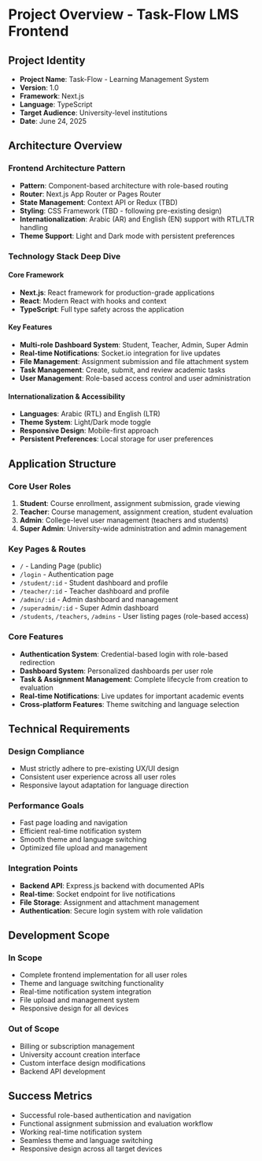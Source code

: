 # Project Overview - Task-Flow LMS Frontend

## Project Identity
- **Project Name**: Task-Flow - Learning Management System
- **Version**: 1.0
- **Framework**: Next.js
- **Language**: TypeScript
- **Target Audience**: University-level institutions
- **Date**: June 24, 2025

## Architecture Overview

### Frontend Architecture Pattern
- **Pattern**: Component-based architecture with role-based routing
- **Router**: Next.js App Router or Pages Router
- **State Management**: Context API or Redux (TBD)
- **Styling**: CSS Framework (TBD - following pre-existing design)
- **Internationalization**: Arabic (AR) and English (EN) support with RTL/LTR handling
- **Theme Support**: Light and Dark mode with persistent preferences

### Technology Stack Deep Dive

#### Core Framework
- **Next.js**: React framework for production-grade applications
- **React**: Modern React with hooks and context
- **TypeScript**: Full type safety across the application

#### Key Features
- **Multi-role Dashboard System**: Student, Teacher, Admin, Super Admin
- **Real-time Notifications**: Socket.io integration for live updates
- **File Management**: Assignment submission and file attachment system
- **Task Management**: Create, submit, and review academic tasks
- **User Management**: Role-based access control and user administration

#### Internationalization & Accessibility
- **Languages**: Arabic (RTL) and English (LTR)
- **Theme System**: Light/Dark mode toggle
- **Responsive Design**: Mobile-first approach
- **Persistent Preferences**: Local storage for user preferences

## Application Structure

### Core User Roles
1. **Student**: Course enrollment, assignment submission, grade viewing
2. **Teacher**: Course management, assignment creation, student evaluation
3. **Admin**: College-level user management (teachers and students)
4. **Super Admin**: University-wide administration and admin management

### Key Pages & Routes
- `/` - Landing Page (public)
- `/login` - Authentication page
- `/student/:id` - Student dashboard and profile
- `/teacher/:id` - Teacher dashboard and profile
- `/admin/:id` - Admin dashboard and management
- `/superadmin/:id` - Super Admin dashboard
- `/students`, `/teachers`, `/admins` - User listing pages (role-based access)

### Core Features
- **Authentication System**: Credential-based login with role-based redirection
- **Dashboard System**: Personalized dashboards per user role
- **Task & Assignment Management**: Complete lifecycle from creation to evaluation
- **Real-time Notifications**: Live updates for important academic events
- **Cross-platform Features**: Theme switching and language selection

## Technical Requirements

### Design Compliance
- Must strictly adhere to pre-existing UX/UI design
- Consistent user experience across all user roles
- Responsive layout adaptation for language direction

### Performance Goals
- Fast page loading and navigation
- Efficient real-time notification system
- Smooth theme and language switching
- Optimized file upload and management

### Integration Points
- **Backend API**: Express.js backend with documented APIs
- **Real-time**: Socket endpoint for live notifications
- **File Storage**: Assignment and attachment management
- **Authentication**: Secure login system with role validation

## Development Scope

### In Scope
- Complete frontend implementation for all user roles
- Theme and language switching functionality
- Real-time notification system integration
- File upload and management system
- Responsive design for all devices

### Out of Scope
- Billing or subscription management
- University account creation interface
- Custom interface design modifications
- Backend API development

## Success Metrics
- Successful role-based authentication and navigation
- Functional assignment submission and evaluation workflow
- Working real-time notification system
- Seamless theme and language switching
- Responsive design across all target devices